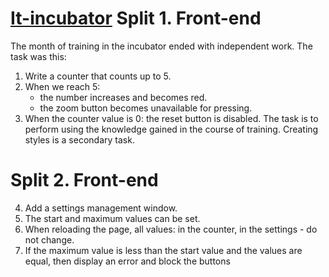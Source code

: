 # <a href="https://it-incubator.io/">It-incubator</a> Split 1. Front-end
The month of training in the incubator ended with independent work. The task was this:
1. Write a counter that counts up to 5.
2. When we reach 5:
    - the number increases and becomes red.
    - the zoom button becomes unavailable for pressing.
3. When the counter value is 0: the reset button is disabled.
   The task is to perform using the knowledge gained in the course of training. Creating styles is a secondary task.
 #  Split 2. Front-end
4. Add a settings management window.
5. The start and maximum values can be set.
6. When reloading the page, all values: in the counter, in the settings - do not change.
7. If the maximum value is less than the start value and the values are equal, then display an error and block the buttons
